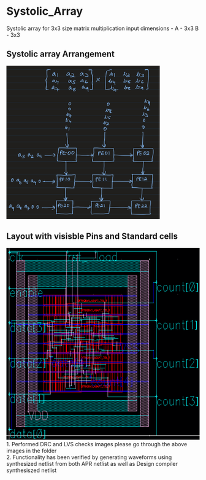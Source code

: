# Systolic_Array
 Systolic array for 3x3 size matrix multiplication
input dimensions - 
 A - 3x3
 B - 3x3

## Systolic array Arrangement
<picture>
  <img alt="" src="https://github.com/saicharan1213/Physical-Design/blob/main/Systolic_Array/IMG-0230.jpg?raw=true" width="400" height="400">
</picture>

## Layout with visisble Pins and Standard cells
<picture>
  <img alt="image with pins visibility" src="https://github.com/saicharan1213/Physical-Design/blob/main/counter%20design/layout_virtuoso.png" width="700" height="500">
</picture><br/>
1. Performed DRC and LVS checks images please go through the above images in the folder<br/>
2. Functionality has been verified by generating waveforms using synthesized netlist from both APR netlist as well as Design compiler synthesiszed netlist
